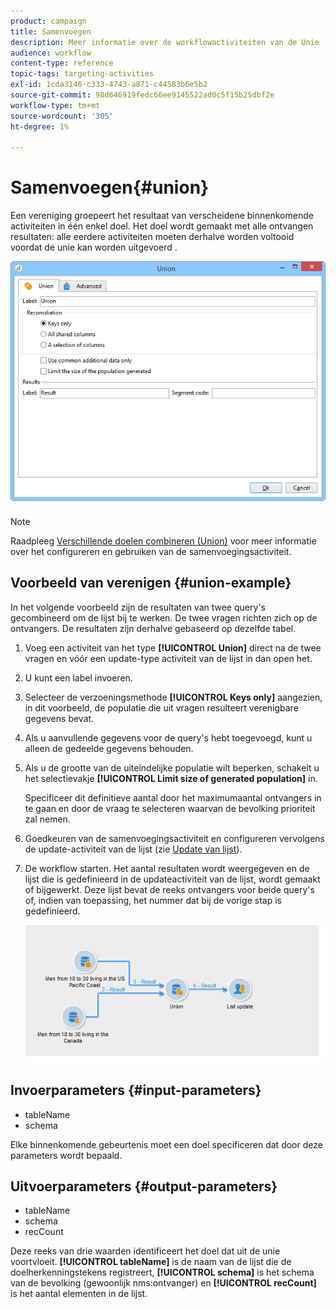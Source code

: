 ```yaml
---
product: campaign
title: Samenvoegen
description: Meer informatie over de workflowactiviteiten van de Unie
audience: workflow
content-type: reference
topic-tags: targeting-activities
exl-id: 1cda3146-c333-4743-a871-c44583b6e5b2
source-git-commit: 98d646919fedc66ee9145522ad0c5f15b25dbf2e
workflow-type: tm+mt
source-wordcount: '305'
ht-degree: 1%

---
```


# Samenvoegen{#union}

Een vereniging groepeert het resultaat van verscheidene binnenkomende activiteiten in één enkel doel. Het doel wordt gemaakt met alle ontvangen resultaten: alle eerdere activiteiten moeten derhalve worden voltooid voordat de unie kan worden uitgevoerd .

![](assets/s_user_segmentation_union.png)

>[!NOTE]
>
>Raadpleeg [Verschillende doelen combineren (Union)](../../workflow/using/targeting-data.md#combining-several-targets--union-) voor meer informatie over het configureren en gebruiken van de samenvoegingsactiviteit.

## Voorbeeld van verenigen {#union-example}

In het volgende voorbeeld zijn de resultaten van twee query&#39;s gecombineerd om de lijst bij te werken. De twee vragen richten zich op de ontvangers. De resultaten zijn derhalve gebaseerd op dezelfde tabel.

1. Voeg een activiteit van het type **[!UICONTROL Union]** direct na de twee vragen en vóór een update-type activiteit van de lijst in dan open het.
1. U kunt een label invoeren.
1. Selecteer de verzoeningsmethode **[!UICONTROL Keys only]** aangezien, in dit voorbeeld, de populatie die uit vragen resulteert verenigbare gegevens bevat.
1. Als u aanvullende gegevens voor de query&#39;s hebt toegevoegd, kunt u alleen de gedeelde gegevens behouden.
1. Als u de grootte van de uiteindelijke populatie wilt beperken, schakelt u het selectievakje **[!UICONTROL Limit size of generated population]** in.

   Specificeer dit definitieve aantal door het maximumaantal ontvangers in te gaan en door de vraag te selecteren waarvan de bevolking prioriteit zal nemen.

1. Goedkeuren van de samenvoegingsactiviteit en configureren vervolgens de update-activiteit van de lijst (zie [Update van lijst](../../workflow/using/list-update.md)).
1. De workflow starten. Het aantal resultaten wordt weergegeven en de lijst die is gedefinieerd in de updateactiviteit van de lijst, wordt gemaakt of bijgewerkt. Deze lijst bevat de reeks ontvangers voor beide query&#39;s of, indien van toepassing, het nummer dat bij de vorige stap is gedefinieerd.

   ![](assets/union_example.png)

## Invoerparameters {#input-parameters}

* tableName
* schema

Elke binnenkomende gebeurtenis moet een doel specificeren dat door deze parameters wordt bepaald.

## Uitvoerparameters {#output-parameters}

* tableName
* schema
* recCount

Deze reeks van drie waarden identificeert het doel dat uit de unie voortvloeit. **[!UICONTROL tableName]** is de naam van de lijst die de doelherkenningstekens registreert,  **[!UICONTROL schema]** is het schema van de bevolking (gewoonlijk nms:ontvanger) en  **[!UICONTROL recCount]** is het aantal elementen in de lijst.
